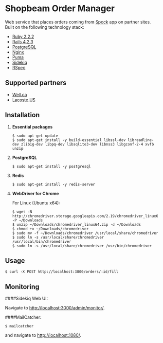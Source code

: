 # Shopbeam Order Manager

Web service that places orders coming from [Spock](https://github.com/shopbeam/spock/) app on partner sites.
Built on the following technology stack:

* [Ruby 2.2.2][1]
* [Rails 4.2.3][2]
* [PostgreSQL][3]
* [Nginx][4]
* [Puma][5]
* [Sidekiq][6]
* [RSpec][7]

[1]: http://www.ruby-lang.org/en/
[2]: http://rubyonrails.org/
[3]: http://www.postgresql.org/
[4]: http://nginx.org/
[5]: http://puma.io/
[6]: http://sidekiq.org/
[7]: http://rspec.info/

## Supported partners

* [Well.ca][1]
* [Lacoste US][2]

[1]: https://well.ca/
[2]: https://www.lacoste.com/us/

## Installation

1. **Essential packages**

    ```
    $ sudo apt-get update
    $ sudo apt-get install -y build-essential libssl-dev libreadline-dev zlib1g-dev libpq-dev libsqlite3-dev libnss3 libgconf-2-4 xvfb unzip
    ```

2. **PostgreSQL**

    ```
    $ sudo apt-get install -y postgresql
    ```

3. **Redis**

    ```
    $ sudo apt-get install -y redis-server
    ```

4. **WebDriver for Chrome**

    For Linux (Ubuntu x64):
    ```
    $ wget -N http://chromedriver.storage.googleapis.com/2.19/chromedriver_linux64.zip -P ~/Downloads
    $ unzip ~/Downloads/chromedriver_linux64.zip -d ~/Downloads
    $ chmod +x ~/Downloads/chromedriver
    $ sudo mv -f ~/Downloads/chromedriver /usr/local/share/chromedriver
    $ sudo ln -s /usr/local/share/chromedriver /usr/local/bin/chromedriver
    $ sudo ln -s /usr/local/share/chromedriver /usr/bin/chromedriver
    ```

## Usage

    $ curl -X POST http://localhost:3000/orders/:id/fill

## Monitoring

####Sidekiq Web UI:

Navigate to [http://localhost:3000/admin/monitor/](http://localhost:3000/admin/monitor/).

####MailCatcher:

    $ mailcatcher

and navigate to [http://localhost:1080/](http://localhost:1080/).
